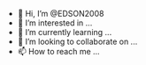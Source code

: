- 👋 Hi, I’m @EDSON2008
- 👀 I’m interested in ...
- 🌱 I’m currently learning ...
- 💞️ I’m looking to collaborate on ...
- 📫 How to reach me ...

<!---
EDSON2008/EDSON2008 is a ✨ special ✨ repository because its `README.md` (this file) appears on your GitHub profile.
You can click the Preview link to take a look at your changes.
---<!DOCTYPE html
<html>
<head>
<meta charset="UTF-8">
<title>Produtos - Barbearia Alura</title>
<link rel="stylesheet"href="produtos.css">
</head>
<body>
</body>
</html>
